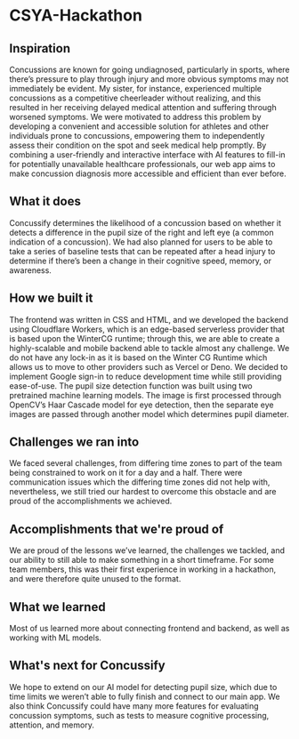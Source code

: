 # CSYA-Hackathon

## Inspiration
Concussions are known for going undiagnosed, particularly in sports, where there’s pressure to play through injury and more obvious symptoms may not immediately be evident. My sister, for instance, experienced multiple concussions as a competitive cheerleader without realizing, and this resulted in her receiving delayed medical attention and suffering through worsened symptoms. We were motivated to address this problem by developing a convenient and accessible solution for athletes and other individuals prone to concussions, empowering them to independently assess their condition on the spot and seek medical help promptly. By combining a user-friendly and interactive interface with AI features to fill-in for potentially unavailable healthcare professionals, our web app aims to make concussion diagnosis more accessible and efficient than ever before.

## What it does
Concussify determines the likelihood of a concussion based on whether it detects a difference in the pupil size of the right and left eye (a common indication of a concussion). We had also planned for users to be able to take a series of baseline tests that can be repeated after a head injury to determine if there’s been a change in their cognitive speed, memory, or awareness. 

## How we built it
The frontend was written in CSS and HTML, and we developed the backend using Cloudflare Workers, which is an edge-based serverless provider that is based upon the WinterCG runtime; through this, we are able to create a highly-scalable and mobile backend able to tackle almost any challenge. We do not have any lock-in as it is based on the Winter CG Runtime which allows us to move to other providers such as Vercel or Deno. We decided to implement Google sign-in to reduce development time while still providing ease-of-use.
The pupil size detection function was built using two pretrained machine learning models. The image is first processed through OpenCV’s Haar Cascade model for eye detection, then the separate eye images are passed through another model which determines pupil diameter. 

## Challenges we ran into
We faced several challenges, from differing time zones to part of the team being constrained to work on it for a day and a half. There were communication issues which the differing time zones did not help with, nevertheless, we still tried our hardest to overcome this obstacle and are proud of the accomplishments we achieved.


## Accomplishments that we're proud of
We are proud of the lessons we’ve learned, the challenges we tackled, and our ability to still able to make something in a short timeframe. For some team members, this was their first experience in working in a hackathon, and were therefore quite unused to the format. 

## What we learned
Most of us learned more about connecting frontend and backend, as well as working with ML models. 

## What's next for Concussify
We hope to extend on our AI model for detecting pupil size, which due to time limits we weren’t able to fully finish and connect to our main app. We also think Concussify could have many more features for evaluating concussion symptoms, such as tests to measure cognitive processing, attention, and memory. 

